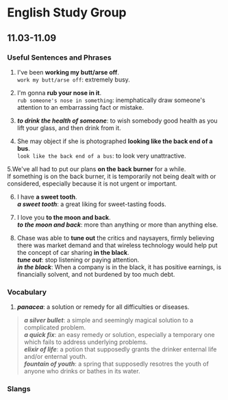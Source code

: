 # English Study Group
## 11.03-11.09

### Useful Sentences and Phrases

1. I've been **working my butt/arse off**.    
`work my butt/arse off`: extremely busy.

2. I'm gonna **rub your nose in it**.  
`rub someone's nose in something`: inemphatically draw someone's attention to an embarrassing fact or mistake.

3. ***to drink the health of someone***: to wish somebody good health as you lift your glass, and then drink from it.

4. She may object if she is photographed **looking like the back end of a bus**.  
`look like the back end of a bus`: to look very unattractive.

5.We've all had to put our plans **on the back burner** for a while.  
If something is on the back burner, it is temporarily not being dealt with or considered, especially because it is not urgent or important.

6. I have **a sweet tooth**.  
***a sweet tooth***: a great liking for sweet-tasting foods.

7. I love you **to the moon and back**.  
***to the moon and back***: more than anything or more than anything else.

8. Chase was able to **tune out** the critics and naysayers, firmly believing there was market demand and that wireless technology would help put the concept of car sharing **in the black**.  
***tune out***: stop listening or paying attention.  
***in the black***: When a company is in the black, it has positive earnings, is financially solvent, and not burdened by too much debt.  



### Vocabulary

1. ***panacea***: a solution or remedy for all difficulties or diseases.  
> ***a silver bullet***: a simple and seemingly magical solution to a complicated problem.  
> ***a quick fix***: an easy remedy or solution, especially a temporary one which fails to address underlying problems.  
> ***elixir of life***: a potion that supposedly grants the drinker enternal life and/or enternal youth.  
> ***fountain of youth***: a spring that supposedly resotres the youth of anyone who drinks or bathes in its water.  

### Slangs  
